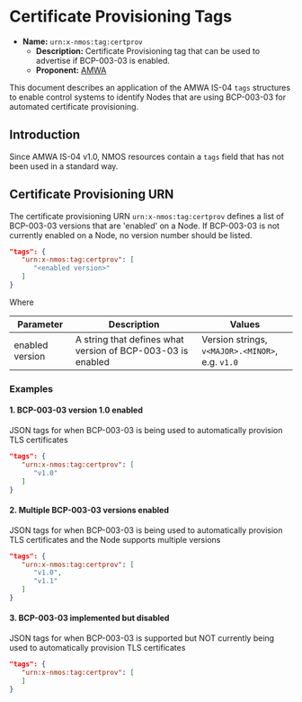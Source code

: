 # Certificate Provisioning Tags

- **Name:** `urn:x-nmos:tag:certprov`
  - **Description:** Certificate Provisioning tag that can be used to advertise if BCP-003-03 is enabled.
  - **Proponent:** [AMWA](https://www.amwa.tv/)

This document describes an application of the AMWA IS-04 `tags` structures to enable control systems to identify Nodes that are using BCP-003-03 for automated certificate provisioning.

## Introduction

Since AMWA IS-04 v1.0, NMOS resources contain a `tags` field that has not been used in a standard way.

## Certificate Provisioning URN

The certificate provisioning URN `urn:x-nmos:tag:certprov` defines a list of BCP-003-03 versions that are 'enabled' on a Node. If BCP-003-03 is not currently enabled on a Node, no version number should be listed.

```json
"tags": {
   "urn:x-nmos:tag:certprov": [
      "<enabled version>"
   ]
}
```

Where

| Parameter | Description | Values |
| --------- | ----------- | ------ |
| enabled version | A string that defines what version of BCP-003-03 is enabled | Version strings, `v<MAJOR>.<MINOR>`, e.g. `v1.0` |

### Examples

#### 1. BCP-003-03 version 1.0 enabled

JSON tags for when BCP-003-03 is being used to automatically provision TLS certificates
```json
"tags": {
   "urn:x-nmos:tag:certprov": [
      "v1.0"
   ]
}
```

#### 2. Multiple BCP-003-03 versions enabled

JSON tags for when BCP-003-03 is being used to automatically provision TLS certificates and the Node supports multiple versions
```json
"tags": {
   "urn:x-nmos:tag:certprov": [
      "v1.0",
      "v1.1"
   ]
}
```

#### 3. BCP-003-03 implemented but disabled

JSON tags for when BCP-003-03 is supported but NOT currently being used to automatically provision TLS certificates
```json
"tags": {
   "urn:x-nmos:tag:certprov": [
   ]
}
```
